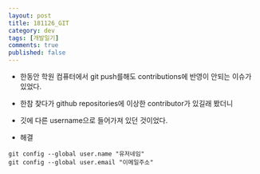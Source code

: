 ```yaml
---
layout: post
title: 181126_GIT 
category: dev
tags: [개발일기]
comments: true
published: false
---
```


* 한동안 학원 컴퓨터에서 git push를해도 contributions에 반영이 안되는 이슈가 있었다.

* 한참 찾다가 github repositories에 이상한 contributor가 있길래 봤더니

* 깃에 다른 username으로 들어가져 있던 것이었다. 

* 해결

```git
git config --global user.name "유저네임"
git config --global user.email "이메일주소" 
```
